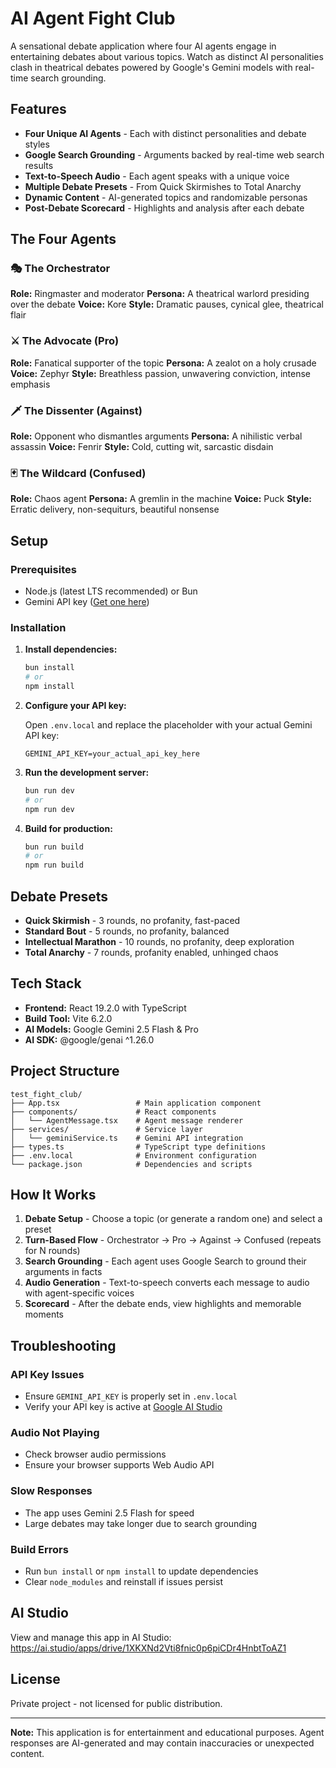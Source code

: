 # AI Agent Fight Club

A sensational debate application where four AI agents engage in entertaining debates about various topics. Watch as distinct AI personalities clash in theatrical debates powered by Google's Gemini models with real-time search grounding.

## Features

- **Four Unique AI Agents** - Each with distinct personalities and debate styles
- **Google Search Grounding** - Arguments backed by real-time web search results
- **Text-to-Speech Audio** - Each agent speaks with a unique voice
- **Multiple Debate Presets** - From Quick Skirmishes to Total Anarchy
- **Dynamic Content** - AI-generated topics and randomizable personas
- **Post-Debate Scorecard** - Highlights and analysis after each debate

## The Four Agents

### 🎭 The Orchestrator
**Role:** Ringmaster and moderator
**Persona:** A theatrical warlord presiding over the debate
**Voice:** Kore
**Style:** Dramatic pauses, cynical glee, theatrical flair

### ⚔️ The Advocate (Pro)
**Role:** Fanatical supporter of the topic
**Persona:** A zealot on a holy crusade
**Voice:** Zephyr
**Style:** Breathless passion, unwavering conviction, intense emphasis

### 🗡️ The Dissenter (Against)
**Role:** Opponent who dismantles arguments
**Persona:** A nihilistic verbal assassin
**Voice:** Fenrir
**Style:** Cold, cutting wit, sarcastic disdain

### 🃏 The Wildcard (Confused)
**Role:** Chaos agent
**Persona:** A gremlin in the machine
**Voice:** Puck
**Style:** Erratic delivery, non-sequiturs, beautiful nonsense

## Setup

### Prerequisites

- Node.js (latest LTS recommended) or Bun
- Gemini API key ([Get one here](https://aistudio.google.com/app/apikey))

### Installation

1. **Install dependencies:**
   ```bash
   bun install
   # or
   npm install
   ```

2. **Configure your API key:**

   Open `.env.local` and replace the placeholder with your actual Gemini API key:
   ```
   GEMINI_API_KEY=your_actual_api_key_here
   ```

3. **Run the development server:**
   ```bash
   bun run dev
   # or
   npm run dev
   ```

4. **Build for production:**
   ```bash
   bun run build
   # or
   npm run build
   ```

## Debate Presets

- **Quick Skirmish** - 3 rounds, no profanity, fast-paced
- **Standard Bout** - 5 rounds, no profanity, balanced
- **Intellectual Marathon** - 10 rounds, no profanity, deep exploration
- **Total Anarchy** - 7 rounds, profanity enabled, unhinged chaos

## Tech Stack

- **Frontend:** React 19.2.0 with TypeScript
- **Build Tool:** Vite 6.2.0
- **AI Models:** Google Gemini 2.5 Flash & Pro
- **AI SDK:** @google/genai ^1.26.0

## Project Structure

```
test_fight_club/
├── App.tsx                 # Main application component
├── components/             # React components
│   └── AgentMessage.tsx    # Agent message renderer
├── services/               # Service layer
│   └── geminiService.ts    # Gemini API integration
├── types.ts                # TypeScript type definitions
├── .env.local              # Environment configuration
└── package.json            # Dependencies and scripts
```

## How It Works

1. **Debate Setup** - Choose a topic (or generate a random one) and select a preset
2. **Turn-Based Flow** - Orchestrator → Pro → Against → Confused (repeats for N rounds)
3. **Search Grounding** - Each agent uses Google Search to ground their arguments in facts
4. **Audio Generation** - Text-to-speech converts each message to audio with agent-specific voices
5. **Scorecard** - After the debate ends, view highlights and memorable moments

## Troubleshooting

### API Key Issues
- Ensure `GEMINI_API_KEY` is properly set in `.env.local`
- Verify your API key is active at [Google AI Studio](https://aistudio.google.com/app/apikey)

### Audio Not Playing
- Check browser audio permissions
- Ensure your browser supports Web Audio API

### Slow Responses
- The app uses Gemini 2.5 Flash for speed
- Large debates may take longer due to search grounding

### Build Errors
- Run `bun install` or `npm install` to update dependencies
- Clear `node_modules` and reinstall if issues persist

## AI Studio

View and manage this app in AI Studio:
https://ai.studio/apps/drive/1XKXNd2Vti8fnic0p6piCDr4HnbtToAZ1

## License

Private project - not licensed for public distribution.

---

**Note:** This application is for entertainment and educational purposes. Agent responses are AI-generated and may contain inaccuracies or unexpected content.
